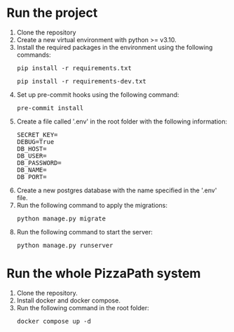 # Run the project

<ol>
    <li>Clone the repository</li>
    <li>Create a new virtual environment with python >= v3.10.</li>
    <li>Install the required packages in the environment using the following commands:
        <pre>pip install -r requirements.txt</pre>
        <pre>pip install -r requirements-dev.txt</pre>
    </li>
    <li>Set up pre-commit hooks using the following command:
        <pre>pre-commit install</pre>
    </li>
    <li>Create a file called '.env' in the root folder with the following information:
        <pre>
SECRET_KEY=
DEBUG=True
DB_HOST=
DB_USER=
DB_PASSWORD=
DB_NAME=
DB_PORT=
</pre>
    </li>
    <li>Create a new postgres database with the name specified in the '.env' file.</li>
    <li>Run the following command to apply the migrations:
        <pre>python manage.py migrate</pre>
    <li>Run the following command to start the server:
        <pre>python manage.py runserver</pre>
    </li>
</ol>

# Run the whole PizzaPath system

<ol>
    <li>Clone the repository.</li>
    <li>Install docker and docker compose.</li>
    <li>Run the following command in the root folder:
        <pre>docker compose up -d</pre>
    </li>
</ol>
